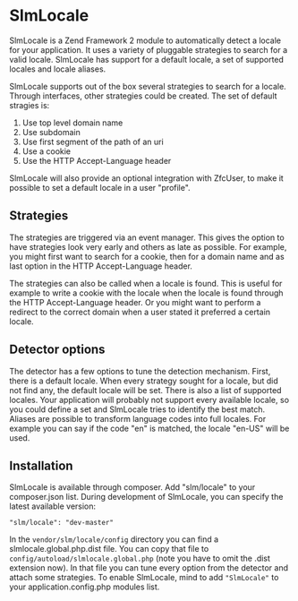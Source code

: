SlmLocale
===
SlmLocale is a Zend Framework 2 module to automatically detect a locale for your application. It uses a variety of pluggable strategies to search for a valid locale. SlmLocale has support for a default locale, a set of supported locales and locale aliases.

SlmLocale supports out of the box several strategies to search for a locale. Through interfaces, other strategies could be created. The set of default stragies is:

 1. Use top level domain name
 2. Use subdomain
 3. Use first segment of the path of an uri
 4. Use a cookie
 5. Use the HTTP Accept-Language header

SlmLocale will also provide an optional integration with ZfcUser, to make it possible to set a default locale in a user "profile".

Strategies
---
The strategies are triggered via an event manager. This gives the option to have strategies look very early and others as late as possible. For example, you might first want to search for a cookie, then for a domain name and as last option in the HTTP Accept-Language header.

The strategies can also be called when a locale is found. This is useful for example to write a cookie with the locale when the locale is found through the HTTP Accept-Language header. Or you might want to perform a redirect to the correct domain when a user stated it preferred a certain locale.

Detector options
---
The detector has a few options to tune the detection mechanism. First, there is a default locale. When every strategy sought for a locale, but did not find any, the default locale will be set. There is also a list of supported locales. Your application will probably not support every available locale, so you could define a set and SlmLocale tries to identify the best match. Aliases are possible to transform language codes into full locales. For example you can say if the code "en" is matched, the locale "en-US" will be used.

Installation
---
SlmLocale is available through composer. Add "slm/locale" to your composer.json list. During development of SlmLocale, you can specify the latest available version:

    "slm/locale": "dev-master"

In the `vendor/slm/locale/config` directory you can find a slmlocale.global.php.dist file. You can copy that file to `config/autoload/slmlocale.global.php` (note you have to omit the .dist extension now). In that file you can tune every option from the detector and attach some strategies. To enable SlmLocale, mind to add `"SlmLocale"` to your application.config.php modules list.
